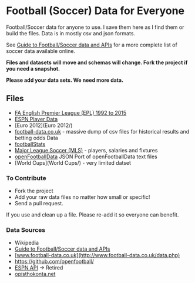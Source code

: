 Football (Soccer) Data for Everyone
============

Football/Soccer data for anyone to use. I save them here as I find them or build the files. Data is in mostly csv and json formats.

See [Guide to Football/Soccer data and APIs](http://www.jokecamp.com/blog/guide-to-football-and-soccer-data-and-apis/) for a more complete list of soccer data available online.

**Files and datasets will move and schemas will change. Fork the project if you need a snapshot.**

**Please add your data sets. We need more data.**

## Files

- [FA English Premier League (EPL) 1992 to 2015](EPL%201992%20-%202015)
- [ESPN Player Data](espn/)
- [Euro 2012](Euro 2012/)
- [football-data.co.uk](football-data.co.uk) - massive dump of csv files for historical results and betting odds Data
- [footballStats](footballStats)
- [Major League Soccer (MLS)](MLS/) - players, salaries and fixtures
- [openFootballData](openFootballData) JSON Port of openFootballData text files
- [World Cups](World Cups/) - very limited datset

### To Contribute

- Fork the project
- Add your raw data files no matter how small or specific!
- Send a pull request.

If you use and clean up a file. Please re-add it so everyone can benefit.

### Data Sources

- Wikipedia
- [Guide to Football/Soccer data and APIs](http://www.jokecamp.com/blog/guide-to-football-and-soccer-data-and-apis/)
- [www.football-data.co.uk](http://www.football-data.co.uk/data.php)
- <https://github.com/openfootball/>
- [ESPN API](http://developer.espn.com/blog/read/publicretirement) -> Retired
- [opisthokonta.net](http://opisthokonta.net/?cat=34)
